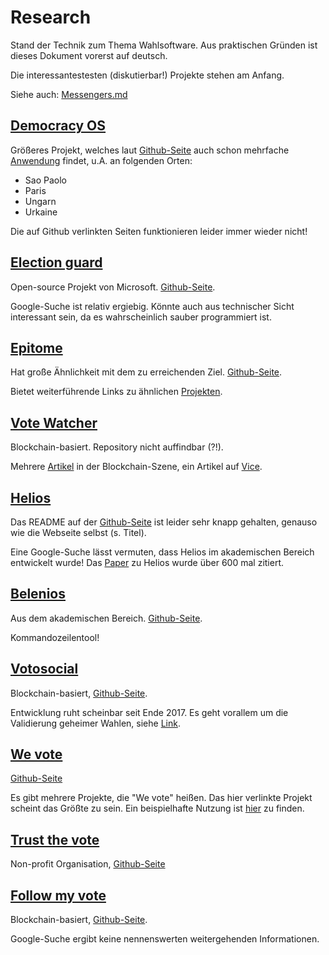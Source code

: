 # Research

Stand der Technik zum Thema Wahlsoftware.
Aus praktischen Gründen ist dieses Dokument vorerst auf deutsch.

Die interessantestesten (diskutierbar!) Projekte stehen am Anfang.

Siehe auch: [Messengers.md](./Messengers.md)

## [Democracy OS](http://democracyos.org/)

Größeres Projekt, welches laut
[Github-Seite](https://github.com/DemocracyOS/democracyos)
auch schon mehrfache [Anwendung](https://github.com/DemocracyOS/democracyos#current-democracyos-deployments)
findet, u.A. an folgenden Orten:

- Sao Paolo
- Paris
- Ungarn
- Urkaine

Die auf Github verlinkten Seiten
funktionieren leider immer wieder nicht!

## [Election guard](https://blogs.microsoft.com/on-the-issues/2019/09/24/electionguard-available-today-to-enable-secure-verifiable-voting/)

Open-source Projekt von Microsoft.
[Github-Seite](https://github.com/microsoft/electionguard).

Google-Suche ist relativ ergiebig. Könnte auch aus technischer
Sicht interessant sein, da es wahrscheinlich sauber programmiert ist.

## [Epitome](https://democracy.foundation/epitome/)

Hat große Ähnlichkeit mit dem zu erreichenden Ziel.
[Github-Seite](https://github.com/TheDemocracyFoundation/epitome).

Bietet weiterführende Links zu ähnlichen
[Projekten](https://democracy.foundation/similar-projects/).

## [Vote Watcher](http://votewatcher.com/)

Blockchain-basiert. Repository nicht auffindbar (?!).

Mehrere [Artikel](http://votewatcher.com/#press)
in der Blockchain-Szene, ein Artikel auf
[Vice](https://www.vice.com/en_us/article/3da8e5/the-first-bitcoin-voting-machine-is-on-its-way).

## [Helios](https://heliosvoting.org/)

Das README auf der
[Github-Seite](https://github.com/benadida/helios-server)
ist leider sehr knapp gehalten, genauso wie die Webseite
selbst (s. Titel).

Eine Google-Suche lässt vermuten, dass Helios
im akademischen Bereich entwickelt wurde!
Das [Paper](https://www.usenix.org/legacy/events/sec08/tech/full_papers/adida/adida.pdf)
zu Helios wurde über 600 mal zitiert.

## [Belenios](http://www.belenios.org/)

Aus dem akademischen Bereich.
[Github-Seite](https://github.com/glondu/belenios).

Kommandozeilentool!

## [Votosocial](http://votosocial.github.io/)

Blockchain-basiert, [Github-Seite](https://github.com/votosocial).

Entwicklung ruht scheinbar seit Ende 2017.
Es geht vorallem um die Validierung geheimer Wahlen,
siehe [Link](https://www.innovatorsunder35.com/the-list/jorge-garcia/).

## [We vote](https://wevote.us/welcome)

[Github-Seite](https://github.com/wevote)

Es gibt mehrere Projekte, die "We vote" heißen.
Das hier verlinkte Projekt scheint das Größte zu sein.
Ein beispielhafte Nutzung ist
[hier](https://wevote.us/how/for-voters)
zu finden.

## [Trust the vote](https://trustthevote.org/)

Non-profit Organisation, [Github-Seite](https://github.com/TrustTheVote-Project)

## [Follow my vote](https://followmyvote.com/)

Blockchain-basiert, [Github-Seite](https://github.com/FollowMyVote).

Google-Suche ergibt keine
nennenswerten weitergehenden Informationen.
